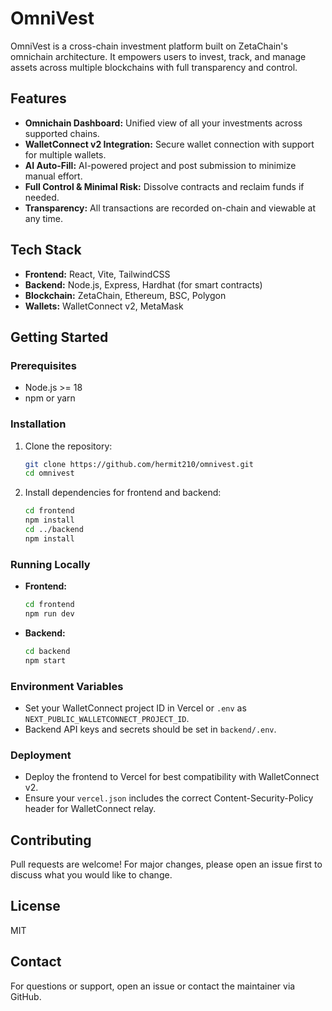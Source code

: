 # OmniVest

OmniVest is a cross-chain investment platform built on ZetaChain's omnichain architecture. It empowers users to invest, track, and manage assets across multiple blockchains with full transparency and control.

## Features
- **Omnichain Dashboard:** Unified view of all your investments across supported chains.
- **WalletConnect v2 Integration:** Secure wallet connection with support for multiple wallets.
- **AI Auto-Fill:** AI-powered project and post submission to minimize manual effort.
- **Full Control & Minimal Risk:** Dissolve contracts and reclaim funds if needed.
- **Transparency:** All transactions are recorded on-chain and viewable at any time.

## Tech Stack
- **Frontend:** React, Vite, TailwindCSS
- **Backend:** Node.js, Express, Hardhat (for smart contracts)
- **Blockchain:** ZetaChain, Ethereum, BSC, Polygon
- **Wallets:** WalletConnect v2, MetaMask

## Getting Started

### Prerequisites
- Node.js >= 18
- npm or yarn

### Installation
1. Clone the repository:
   ```sh
   git clone https://github.com/hermit210/omnivest.git
   cd omnivest
   ```
2. Install dependencies for frontend and backend:
   ```sh
   cd frontend
   npm install
   cd ../backend
   npm install
   ```

### Running Locally
- **Frontend:**
  ```sh
  cd frontend
  npm run dev
  ```
- **Backend:**
  ```sh
  cd backend
  npm start
  ```

### Environment Variables
- Set your WalletConnect project ID in Vercel or `.env` as `NEXT_PUBLIC_WALLETCONNECT_PROJECT_ID`.
- Backend API keys and secrets should be set in `backend/.env`.

### Deployment
- Deploy the frontend to Vercel for best compatibility with WalletConnect v2.
- Ensure your `vercel.json` includes the correct Content-Security-Policy header for WalletConnect relay.

## Contributing
Pull requests are welcome! For major changes, please open an issue first to discuss what you would like to change.

## License
MIT

## Contact
For questions or support, open an issue or contact the maintainer via GitHub.
